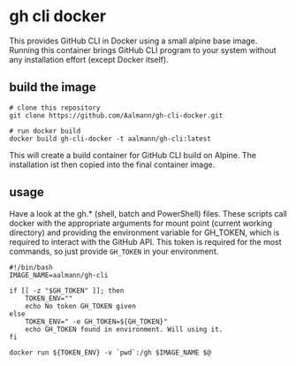 # gh cli docker
This provides GitHub CLI in Docker using a small alpine base image. 
Running this container brings GitHub CLI program to your system without any installation
effort (except Docker itself).

## build the image

```shell
# clone this repository
git clone https://github.com/Aalmann/gh-cli-docker.git

# run docker build
docker build gh-cli-docker -t aalmann/gh-cli:latest
```

This will create a build container for GitHub CLI build on Alpine. The installation ist then copied into the final container image.

## usage
Have a look at the gh.* (shell, batch and PowerShell) files. These scripts call docker with the appropriate arguments for mount point (current working directory) and providing the environment variable for GH_TOKEN, which is required to interact with the GitHub API. This token is required for the most commands, so just provide ```GH_TOKEN``` in your environment. 

```shell
#!/bin/bash 
IMAGE_NAME=aalmann/gh-cli

if [[ -z "$GH_TOKEN" ]]; then 
    TOKEN_ENV=""
    echo No token GH_TOKEN given
else
    TOKEN_ENV=" -e GH_TOKEN=${GH_TOKEN}"
    echo GH_TOKEN found in environment. Will using it.
fi

docker run ${TOKEN_ENV} -v `pwd`:/gh $IMAGE_NAME $@
```
